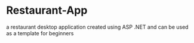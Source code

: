 # Restaurant-App
a restaurant desktop application created using ASP .NET and can be used as a template for beginners
